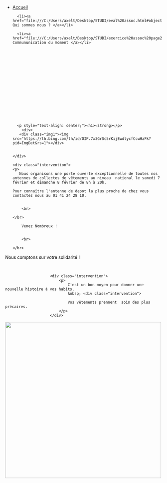 <!doctype html>
<html lang="fr">
    <head >
        <script>
    var BASE_URL = '';
    var require = {
        "baseUrl": ""
    }
</script>
        <meta charset="utf-8"/>
        <link rel="stylesheet" href="exo.css" />
        <style>
            p
            {
                color: rgb(0, 0, 0);
            }
            </style>

<title>Accueil | Association</title>













<div id="menu">
    <ul id="onglets">
      <li class="active"><a href="file:///C:/Users/axelt/Desktop/STUDI/eval%20assoc.html#objectif"> Accueil </a></li>
      
      

      <li><a href="file:///C:/Users/axelt/Desktop/STUDI/eval%20assoc.html#objectif"> Qui sommes nous ? </a></li>

      <li><a href="file:///C:/Users/axelt/Desktop/STUDI/exercice%20assoc%20page2.html"> Commununication du moment </a></li>


















      <p style="text-align: center;"><h1><strong></p>
        <div>
       <div class="img1"><img src="https://th.bing.com/th/id/OIP.7x3GrSc5rKijEwdlycfCcwHaFk?pid=ImgDet&rs=1"></div>
    
    
    </div>

    <div class="intervention">
    <p>
       Nous organisons une porte ouverte exceptionnelle de toutes nos antennes de collectes de vêtements au niveau  national le samedi 7 février et dimanche 8 février de 8h à 20h.
       
    Pour connaître l'antenne de depot la plus proche de chez vous contactez nous au 01 41 24 28 10.
        
        
        <br>

    </br>

        Venez Nombreux !


        <br>

    </br>


</div>

<div class="intervention">
    <p>
        Nous comptons sur votre solidarité !
    </p>
</div>





<br>
                       
                        




                        <div class="intervention">
                            <p>
                                C'est un bon moyen pour donner une nouvelle histoire à vos habits.
                                &nbsp; <div class="intervention">
                                    
                                Vos vêtements prennent  soin des plus précaires.
                            </p>
                        </div>










<div class="habit">
<img src="https://th.bing.com/th/id/R.7fb3bacc03ee79569cad45c7194992fd?rik=vSAMLat7NZbFqw&riu=http%3a%2f%2fwww.smeom.fr%2fwp-content%2fuploads%2f2016%2f12%2f4.jpg&ehk=yeQp4akDVofS0cwEyEP2rsm8%2b9iPWyPKijGq1H6LX8o%3d&risl=&pid=ImgRaw&r=0" height="500px width 500px">
</div>

        








       
        
    
    
    
    
